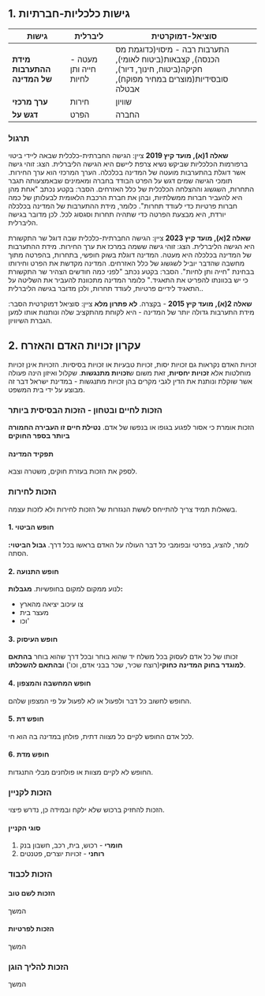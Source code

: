 ## 1. גישות כלכליות-חברתיות

| **גישות**                   | **ליברלית**           | **סוציאל-דמוקרטית**                                                                                                        |
| --------------------------- | --------------------- | -------------------------------------------------------------------------------------------------------------------------- |
| **מידת ההתערבות של המדינה** | מעטה - חייה ותן לחיות | התערבות רבה - מיסוי(כדוגמת מס הכנסה), קצבאות(ביטוח לאומי), חקיקה(ביטוח, חינוך, דיור), סובסידיות(מוצרים במחיר מפוקח), אבטלה |
| **ערך מרכזי**               | חירות                 | שוויון                                                                                                                     |
| **דגש על**                  | הפרט                  | החברה                                                                                                                      |

### תרגול
**שאלה 1(א), מועד קיץ 2019**
ציין: הגישה החברתית-כלכלית שבאה ליידי ביטוי ברפורמות הכלכליות שביקש נשיא צרפת ליישם היא הגישה הליברלית.
הצג: זוהי גישה אשר דוגלת בהתערבות מועטה של המדינה בכלכלה. הערך המרכזי הוא ערך החירות. תומכי הגישה שמים דגש על הפרט הבודד בחברה ומאמינים שבאמצעותה תגבר התחרות, השגשוג וההצלחה הכלכלית של כלל האזרחים.
הסבר: בקטע נכתב "אחת מהן היא להעביר חברות ממשלתיות, ובהן את חברת הרכבת הלאומית לבעלותן של כמה חברות פרטיות כדי לעודד תחרות". כלומר, מידת ההתערבות של המדינה בכלכלה יורדת, היא מבצעת הפרטה כדי שתהיה תחרות וסגסוג לכל. לכן מדובר בגישה הליברלית.

**שאלה 2(א), מועד קיץ 2023**
ציין: הגישה החברתית-כלכלית שבה דוגל שר התקשורת היא הגישה הליברלית.
הצג: זוהי גישה ששמה במרכז את ערך החירות. מידת ההתערבות של המדינה בכלכלה היא מעטה. המדינה דוגלת בשוק חופשי, בתחרות, בהפרטה מתוך מחשבה שהדבר יוביל לשגשוג של כלל האזרחים. המדינה מקדשת את הפרט וחירותו בבחינת "חייה ותן לחיות".
הסבר: בקטע נכתב "לפני כמה חודשים הצהיר שר התקשורת כי יש בכוונתו להפריט את התאגיד." כלומר המדינה מתכוונת להעביר את השליטה על התאגיד לידיים פרטיות, לעודד תחרות, ולכן מדובר בגישה הליברלית..

**שאלה 2(א), מועד קיץ 2015** - בקצרה. **לא פתרון מלא**
ציין: סוציאל דמוקרטית
הסבר: מידת התערבות גדולה יותר של המדינה - היא לקוחת מהתקציב שלה ונותנות אותו למען הגברת השיוויון.

## 2. עקרון זכויות האדם והאזרח
זכויות האדם נקראות גם זכויות יסות, זכויות טבעיות או זכויות בסיסיות.
הזכויות אינן זכויות מוחלטות אלא **זכויות יחסיות**, זאת משום ש**זכויות מתנגשות**.
שקלול ואיזון הינה פעולה אשר שוקלת ונותנת את הדין לגבי מקרים בהן זכויות מתנגשות - במדינת ישראל דבר זה מבוצע על ידי בית המשפט.

### הזכות לחיים ובטחון - הזכות הבסיסית ביותר
הזכות אומרת כי אסור לפגוע בגופו או בנפשו של אדם.
**נטילת חיים זו העבירה החמורה ביותר בספר החוקים**
#### תפקיד המדינה
לספק את הזכות בעזרת חוקים, משטרה וצבא.

### הזכות לחירות
בשאלות תמיד צריך להתייחס לששת הנגזרות של הזכות לחירות ולא לזכות עצמה.
#### 1. חופש הביטוי
לומר, להציג, בפרטי ובפומבי כל דבר העולה על האדם בראשו בכל דרך.
**גבול הביטוי:** הסתה.
#### 2. חופש התנועה
לנוע ממקום למקום בחופשיות.
**מגבלות:**
* צו עיכוב יציאה מהארץ
* מעצר בית
* וכו'
#### 3. חופש העיסוק
זכותו של כל אדם לעסוק בכל משלח יד שהוא בוחר ובכל דרך שהוא בוחר **בהתאם למוגדר בחוק המדינה כחוקי**(רוצח שכיר, שכר בבני אדם, וכו') **ובהתאם להשכלתו**.
#### 4. חופש המחשבה והמצפון
החופש לחשוב כל דבר ולפעול או לא לפעול על פי המצפון שלהם.
#### 5. חופש דת
לכל אדם החופש לקיים כל מצווה דתית, פולחן במדינה בה הוא חי.
#### 6. חופש מדת
החופש לא לקיים מצוות או פולחנים מבלי התנגדות.

### הזכות לקניין
הזכות להחזיק ברכוש שלא ילקח ובמידה כן, נדרש פיצוי.
#### סוגי הקניין
1. **חומרי** - רכוש, בית, רכב, חשבון בנק
2. **רוחני** - זכויות יוצרים, פטנטים

### הזכות לכבוד
#### הזכות לשם טוב
המשך
#### הזכות לפרטיות
המשך

### הזכות להליך הוגן
המשך